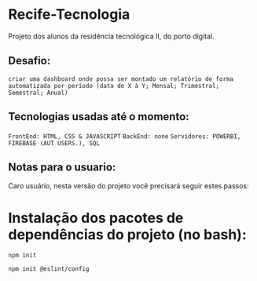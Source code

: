 # Recife-Tecnologia
Projeto dos alunos da residência tecnológica II, do porto digital. 


## Desafio:
`criar uma dashboard onde possa ser montado um relatório de forma automatizada por período (data de X à Y; Mensal; Trimestral; Semestral; Anual)`

## Tecnologias usadas até o momento:
`FrontEnd: HTML, CSS & JAVASCRIPT`
`BackEnd: none`
`Servidores: POWERBI, FIREBASE (AUT USERS.), SQL`


## Notas para o usuario:
Caro usuário, nesta versão do projeto você precisará seguir estes passos:

# Instalação dos pacotes de dependências do projeto (no bash):

```
npm init
```
```
npm init @eslint/config
```
